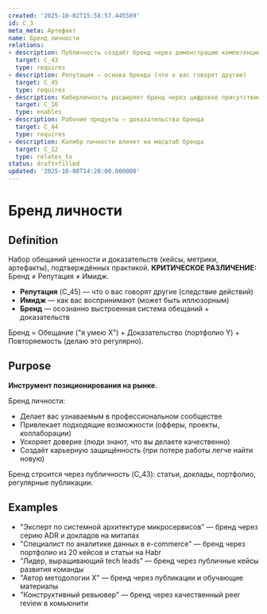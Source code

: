 ```yaml
---
created: '2025-10-02T15:58:57.445569'
id: C_3
meta_meta: Артефакт
name: Бренд личности
relations:
- description: Публичность создаёт бренд через демонстрацию компетенций
  target: C_43
  type: requires
- description: Репутация — основа бренда (что о вас говорят другие)
  target: C_45
  type: requires
- description: Киберличность расширяет бренд через цифровое присутствие
  target: C_16
  type: enables
- description: Рабочие продукты — доказательства бренда
  target: C_44
  type: requires
- description: Калибр личности влияет на масштаб бренда
  target: C_12
  type: relates_to
status: draft+filled
updated: '2025-10-08T14:20:00.000000'
---
```


# Бренд личности

## Definition
Набор обещаний ценности и доказательств (кейсы, метрики, артефакты), подтверждённых практикой. **КРИТИЧЕСКОЕ РАЗЛИЧЕНИЕ:** Бренд ≠ Репутация ≠ Имидж.

- **Репутация** (C_45) — что о вас говорят другие (следствие действий)
- **Имидж** — как вас воспринимают (может быть иллюзорным)
- **Бренд** — осознанно выстроенная система обещаний + доказательств

Бренд = Обещание ("я умею X") + Доказательство (портфолио Y) + Повторяемость (делаю это регулярно).

## Purpose
**Инструмент позиционирования на рынке.**

Бренд личности:
- Делает вас узнаваемым в профессиональном сообществе
- Привлекает подходящие возможности (офферы, проекты, коллаборации)
- Ускоряет доверие (люди знают, что вы делаете качественно)
- Создаёт карьерную защищённость (при потере работы легче найти новую)

Бренд строится через публичность (C_43): статьи, доклады, портфолио, регулярные публикации.

## Examples

- "Эксперт по системной архитектуре микросервисов" — бренд через серию ADR и докладов на митапах
- "Специалист по аналитике данных в e-commerce" — бренд через портфолио из 20 кейсов и статьи на Habr
- "Лидер, выращивающий tech leads" — бренд через публичные кейсы развития команды
- "Автор методологии X" — бренд через публикации и обучающие материалы
- "Конструктивный ревьювер" — бренд через качественный peer review в комьюнити